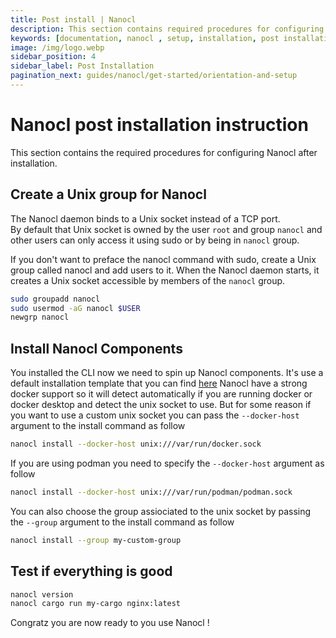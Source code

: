 ```yaml
---
title: Post install | Nanocl
description: This section contains required procedures for configuring Nanocl after installation.
keywords: [documentation, nanocl , setup, installation, post installation]
image: /img/logo.webp
sidebar_position: 4
sidebar_label: Post Installation
pagination_next: guides/nanocl/get-started/orientation-and-setup
---
```


# Nanocl post installation instruction

This section contains the required procedures for configuring Nanocl after installation.

## Create a Unix group for Nanocl

The Nanocl daemon binds to a Unix socket instead of a TCP port. <br />
By default that Unix socket is owned by the user `root` and group `nanocl` and other users can only access it using sudo or by being in `nanocl` group. <br />

If you don't want to preface the nanocl command with sudo, create a Unix group
called nanocl and add users to it. When the Nanocl daemon starts, it creates a
Unix socket accessible by members of the `nanocl` group.
```sh
sudo groupadd nanocl
sudo usermod -aG nanocl $USER
newgrp nanocl
```

## Install Nanocl Components

You installed the CLI now we need to spin up Nanocl components.
It's use a default installation template that you can find [here][nanocl_installer]
Nanocl have a strong docker support so it will detect automatically if you are running docker or docker desktop and detect the unix socket to use.
But for some reason if you want to use a custom unix socket you can pass the `--docker-host` argument to the install command as follow

```sh
nanocl install --docker-host unix:///var/run/docker.sock
```

If you are using podman you need to specify the `--docker-host` argument as follow

```sh
nanocl install --docker-host unix:///var/run/podman/podman.sock
```

You can also choose the group assiociated to the unix socket by passing the `--group` argument to the install command as follow

```sh
nanocl install --group my-custom-group
```

## Test if everything is good
```sh
nanocl version
nanocl cargo run my-cargo nginx:latest
```

Congratz you are now ready to you use Nanocl !<br />

[nanocl_installer]: https://github.com/next-hat/nanocl/blob/nightly/installer.yml

